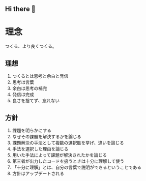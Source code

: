 ## Hi there 👋

# 理念
つくる、より良くつくる。

## 理想
1. つくるとは思考と余白と発信
2. 思考は言葉
3. 余白は思考の補完
4. 発信は完成
5. 良さを捨てず、忘れない


## 方針
1. 課題を明らかにする
2. なぜその課題を解決するかを論じる
3. 課題解決の手法として複数の選択肢を挙げ、違いを論じる
4. 手法を選択した理由を論じる
5. 用いた手法によって課題が解決されたかを論じる
6. 第三者が出力したコードを扱うときは十分に理解して使う
7. 「十分に理解」とは、自分の言葉で説明ができるということである
8. 方針はアップデートされる
<!--
**kyokucho1989/kyokucho1989** is a ✨ _special_ ✨ repository because its `README.md` (this file) appears on your GitHub profile.

Here are some ideas to get you started:

- 🔭 I’m currently working on ...
- 🌱 I’m currently learning ...
- 👯 I’m looking to collaborate on ...
- 🤔 I’m looking for help with ...
- 💬 Ask me about ...
- 📫 How to reach me: ...
- 😄 Pronouns: ...
- ⚡ Fun fact: ...
-->
